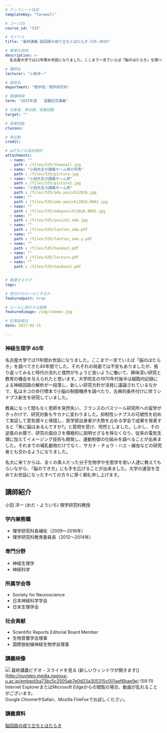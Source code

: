 ```yaml
---
# テンプレート指定
templateKey: "farewell"

# コースID
course_id: "535"

# タイトル
title: "最終講義-脳回路の成り立ちとはたらき-535-2015"

# 簡単な説明
description: >-
  名古屋大学では11年間お世話になりました。ここまで一言でいえば「脳のはたらき」を調べてきた40年間でした。それぞれの局面では不安もありましたが、振り返ってみると時代の流れと偶然がちょうど良いように...

# 講師名
lecturer: "小田洋一"

# 部局名
department: "理学部／理学研究科"

# 開講時限
term: "2015年度	退職記念講義"

# 対象者、単位数、授業回数
target: ""

# 授業回数
classes: 

# 単位数
credit: 

# pdfなどの追加資料
attachments: 
  - name: "" 
    path : /files/535/thumnail.jpg
  - name: "小田先生の講義ホーム用の写真" 
    path : /files/535/picture.jpg
  - name: "小田先生の講義ホーム用" 
    path : /files/535/picture2.jpg
  - name: "小田先生の講義ホーム用" 
    path : /files/535/oda.youichi2016.jpg
  - name: "" 
    path : /files/535/oda.youichi2016.0601.jpg
  - name: "" 
    path : /files/535/odayouichi2016.0601.jpg
  - name: "" 
    path : /files/535/youichi.oda.jpg
  - name: "" 
    path : /files/535/lastlec_oda.pdf
  - name: "" 
    path : /files/535/lastlec_oda.y.pdf
  - name: "" 
    path : /files/535/handout.pdf
  - name: "" 
    path : /files/535/lecture.pdf
  - name: "" 
    path : /files/535/handout1.pdf


# 関連するタグ
tags:

# 色付けのロールにするか
featuredpost: true

# ロールに表示する画像
featuredimage: /img/chemex.jpg

# 記事投稿日
date: 2017-02-15

---
```

### 神経生理学 40年 

名古屋大学では11年間お世話になりました。ここまで一言でいえば「脳のはたらき」を調べてきた40年間でした。それぞれの局面では不安もありましたが、振り返ってみると時代の流れと偶然がちょうど良いように働いて、興味深い研究と教育の機会を与えられたと思います。大学院生の1970年代後半は細胞内記録による神経回路の解析が一段落し、新しい研究方針が活発に議論されているなかで、私はネコの歩行標本で小脳の制御機序を調べたり、古典的条件付けに伴うシナプス新生を研究していました。 

教員になって間もなく恩師を突然失い、フランスのパスツール研究所への留学がきっかけで、研究対象もサカナに変わりました。抑制性シナプスの可塑性を初めて実証して意気揚々と帰国し、医学部出身者が大勢を占める学会で成果を発表すると「魚に脳はあるんですか?」と質問を受け、愕然としました。しかし、その逆風のお蔭で、研究の面白さを積極的に説明せざるを得なくなり、従来の電気生理に加えてイメージング技術も開発し、運動制御の仕組みを調べることが出来ました。それまでの哺乳動物だけでなく、サカナ・チョウ・ハエ・線虫などの研究者とも交わるようになりました。 

名大に来てからは、全くの素人だった分子生物学や生態学を若い人達に教えてもらいながら、「脳のでき方」にも手を広げることが出来ました。大学の運営を含めてお世話になったすべての方々に厚く御礼申し上げます。
## 講師紹介

小田 洋一 (おだ・よういち) 理学研究科教授 

### 学内兼務職

  * 理学研究科長補佐（2009～2016年）
  * 理学研究科教育委員長（2012～2014年）

### 専門分野

  * 神経生理学
  * 神経科学

### 所属学会等

  * Society for Neuroscience
  * 日本神経科学学会
  * 日本生理学会

### 社会貢献

  * Scientific Reports Editorial Board Member
  * 生物音響学会理事
  * 国際放射線神経生物学会理事
### 講義映像


![](/files/535/thumnail.jpg) 最終講義ビデオ・スライドを見る (新しいウィンドウが開きます)](http://nuvideo.media.nagoya-u.ac.jp/embed/ba73bc5c2505ab7e0d23a305315c001aef6bae9e) (59:11)  
Internet ExplorerまたはMicrosoft Edgeからの閲覧の場合、動画が乱れることがございます。  
Google ChromeやSafari、Mozilla FireFoxでお試しください。 

### 講義資料


[脳回路の成り立ちとはたらき](/files/535/handout1.pdf) 

